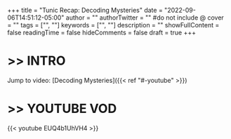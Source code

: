 +++
title = "Tunic Recap: Decoding Mysteries"
date = "2022-09-06T14:51:12-05:00"
author = ""
authorTwitter = "" #do not include @
cover = ""
tags = ["", ""]
keywords = ["", ""]
description = ""
showFullContent = false
readingTime = false
hideComments = false
draft = true
+++

# >> INTRO

Jump to video: [Decoding Mysteries]({{< ref "#-youtube" >}})

# >> YOUTUBE VOD

{{< youtube EUQ4b1UhVH4 >}}